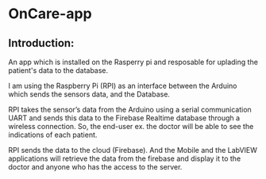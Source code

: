 # OnCare-app

## Introduction:

An app which is installed on the Rasperry pi and resposable for uplading the patient's data to the database.

I am using the Raspberry Pi (RPI) as an interface between the Arduino which sends the sensors data, and the Database.

RPI takes the sensor’s data from the Arduino using a serial communication UART and sends this data to the Firebase Realtime database through a wireless connection. So, the end-user ex. the doctor will be able to see the indications of each patient.

RPI sends the data to the cloud (Firebase). And the Mobile and the LabVIEW applications will retrieve the data from the firebase and display it to the doctor and anyone who has the access to the server. 
